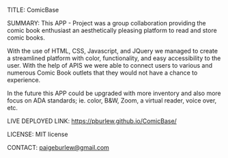 TITLE: ComicBase

SUMMARY: This APP - Project was a group collaboration providing the comic book enthusiast an aesthetically pleasing platform to read and store comic books.

With the use  of HTML, CSS, Javascript, and JQuery we managed to create a streamlined platform with color, functionality, and easy accessibility to the user. With the help of APIS we were able to connect users to various and numerous Comic Book outlets that they would not have a chance to experience.

In the future this APP could be upgraded with more inventory and also more focus on ADA standards; ie. color, B&W, Zoom, a virtual reader, voice over, etc. 

LIVE DEPLOYED LINK: https://pburlew.github.io/ComicBase/

LICENSE: MIT license 

CONTACT: paigeburlew@gmail.com 







